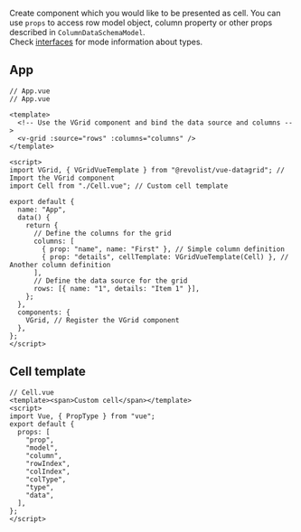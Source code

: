 <!--@include: ../parts/renderer.header.md-->

Create component which you would like to be presented as cell.
You can use `props` to access row model object, column property or other props described in `ColumnDataSchemaModel`.
<br>Check [interfaces](https://github.com/revolist/Revogrid/blob/master/src/interfaces.d.ts) for mode information about types.


## App
```vue
// App.vue
// App.vue

<template>
  <!-- Use the VGrid component and bind the data source and columns -->
  <v-grid :source="rows" :columns="columns" />
</template>

<script>
import VGrid, { VGridVueTemplate } from "@revolist/vue-datagrid"; // Import the VGrid component
import Cell from "./Cell.vue"; // Custom cell template

export default {
  name: "App",
  data() {
    return {
      // Define the columns for the grid
      columns: [
        { prop: "name", name: "First" }, // Simple column definition
        { prop: "details", cellTemplate: VGridVueTemplate(Cell) }, // Another column definition
      ],
      // Define the data source for the grid
      rows: [{ name: "1", details: "Item 1" }],
    };
  },
  components: {
    VGrid, // Register the VGrid component
  },
};
</script>

```

## Cell template
```vue
// Cell.vue
<template><span>Custom cell</span></template>
<script>
import Vue, { PropType } from "vue";
export default {
  props: [
    "prop",
    "model",
    "column",
    "rowIndex",
    "colIndex",
    "colType",
    "type",
    "data",
  ],
};
</script>

```



<!--@include: ../../demo/vue/vue2.cell.md-->